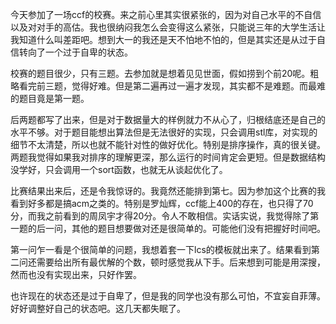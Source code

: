 今天参加了一场ccf的校赛。来之前心里其实很紧张的，因为对自己水平的不自信以及对对手的高估。我也很纳闷我怎么会变得这么紧张，只能说三年的大学生活让我知道什么叫差距吧。想到大一的我还是天不怕地不怕的，但是其实还是从过于自信转向了一个过于自卑的状态。

校赛的题目很少，只有三题。去参加就是想着见见世面，假如捞到个前20呢。粗略看完前三题，觉得好难。但是第二遍再过一遍才发现，其实都不是难题。而最难的题目竟是第一题。

后两题都写了出来，但是对于数据量大的样例就力不从心了，归根结底还是自己的水平不够。对于题目能想出算法但是无法很好的实现，只会调用stl库，对实现的细节不太清楚，所以也就不能针对性的做好优化。特别是排序操作，真的很关键。两题我觉得如果我对排序的理解更深，那么运行的时间肯定会更短。但是数据结构没学好，只会调用一个sort函数，也就无从谈起优化了。

比赛结果出来后，还是令我惊讶的。我竟然还能排到第七。因为参加这个比赛的我看到好多都是搞acm之类的。特别是罗灿辉，ccf能上400的存在，也只得了70分，而我之前看到的周凤宇才得20分。令人不敢相信。实话实说，我觉得除了第一题的后一问，其他的题目想要做对还是很简单的。可能他们没有把握好时间吧。

第一问乍一看是个很简单的问题，我想着套一下lcs的模板就出来了。结果看到第二问还需要给出所有最优解的个数，顿时感觉我从下手。后来想到可能是用深搜，然而也没有实现出来，只好作罢。

也许现在的状态还是过于自卑了，但是我的同学也没有那么可怕，不宜妄自菲薄。好好调整好自己的状态吧。这几天都失眠了。
